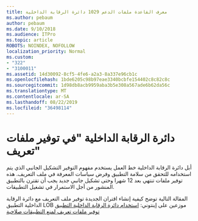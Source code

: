 ```yaml
---
title: معرف القاعدة ملفات الدعم 1029 دائرة الرقابة الداخلية
ms.author: pebaum
author: pebaum
ms.date: 9/10/2018
ms.audience: ITPro
ms.topic: article
ROBOTS: NOINDEX, NOFOLLOW
localization_priority: Normal
ms.custom:
- "322"
- "3100011"
ms.assetid: 14d30092-8cf5-4fe6-a2a3-8a337e96cb1c
ms.openlocfilehash: 1bde6205c98b97eae3340bcbfe154402c8c82c8c
ms.sourcegitcommit: 1d98db8acb9959aba3b5e308a567ade6b62da56c
ms.translationtype: MT
ms.contentlocale: ar-SA
ms.lasthandoff: 08/22/2019
ms.locfileid: "36498114"
---
```

# <a name="ios-provisioning-profiles"></a>دائرة الرقابة الداخلية "في توفير ملفات تعريف"

أبل دائرة الرقابة الداخلية خط العمل يستخدم مفهوم التوفير التشكيل الجانبي الذي يتم استخدامه للتحقق من سلامة التطبيق وفرض سياسات المعرفة في ملف التعريف. هذه توفير ملفات تنتهي بعد 12 شهرا وحتى تشكيل جانبي جديد يجب أن تقترن بالتطبيق المنشور من أجل الاستمرار في تشغيل التطبيقات.
  
المقالة التالية توضح كيفية إنشاء اقتران الجديدة توفير ملف التعريف مع دائرة الرقابة الداخلية التطبيق LOB موزعين على إينتوني: [استخدام دائرة الرقابة الداخلية التطبيق توفير ملفات تعريف لمنع التطبيقات صلاحية](https://docs.microsoft.com/intune/app-provisioning-profile-ios)
  